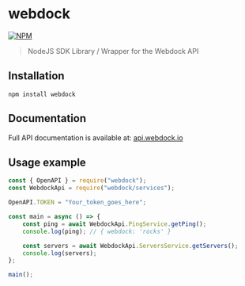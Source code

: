 # webdock

[![NPM](https://badgen.net/npm/v/webdock)](https://www.npmjs.com/package/webdock)

> NodeJS SDK Library / Wrapper for the Webdock API

## Installation

```
npm install webdock
```

## Documentation

Full API documentation is available at: [api.webdock.io](https://api.webdock.io)

## Usage example

```js
const { OpenAPI } = require("webdock");
const WebdockApi = require("webdock/services");

OpenAPI.TOKEN = "Your_token_goes_here";

const main = async () => {
    const ping = await WebdockApi.PingService.getPing();
    console.log(ping); // { webdock: 'rocks' }

    const servers = await WebdockApi.ServersService.getServers();
    console.log(servers);
};

main();
```
